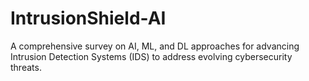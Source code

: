 # IntrusionShield-AI
A comprehensive survey on AI, ML, and DL approaches for advancing Intrusion Detection Systems (IDS) to address evolving cybersecurity threats.
